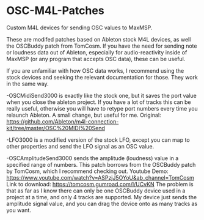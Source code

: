 # OSC-M4L-Patches
Custom M4L devices for sending OSC values to MaxMSP.

These are modifed patches based on Ableton stock M4L devices, as well the OSCBuddy patch from TomCosm.
If you have the need for sending note or loudness data out of Ableton, especially for audio-reactivity inside of MaxMSP (or any program
that accepts OSC data), these can be useful. 

If you are unfamiliar with how OSC data works, I recommend using the stock devices and seeking the relevant documentation for those. They work
in the same way.

-OSCMidiSend3000 is exactly like the stock one, but it saves the port value when you close the ableton project. 
If you have a lot of tracks this can be really useful, otherwise you will have to retype port numbers every time you relaunch Ableton.
A small change, but useful for me.
Original: https://github.com/Ableton/m4l-connection-kit/tree/master/OSC%20MIDI%20Send

-LFO3000 is a modified version of the stock LFO, except you can map to other properties and send the LFO signal as an OSC value.

-OSCAmplitudeSend3000 sends the amplitude (loudness) value in a specified range of numbers.
This patch borrows from the OSCBuddy patch by TomCosm, which I recommend checking out.
Youtube Demo:
https://www.youtube.com/watch?v=ASPzjJ5OYoU&ab_channel=TomCosm
Link to download:
https://tomcosm.gumroad.com/l/UCvKN
The problem is that as far as I know there can only be one OSCBuddy device used in a project at a time, and only 4 tracks are supported. 
My device just sends the amplitude signal value, and you can drag the device onto as many tracks as you want. 
